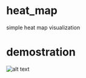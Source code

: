 # heat_map
simple heat map visualization

# demostration
![alt text](https://i.ibb.co/KyWktkD/index.png)
